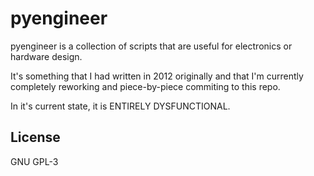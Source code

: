 # pyengineer
pyengineer is a collection of scripts that are useful for electronics or
hardware design.

It's something that I had written in 2012 originally and that I'm currently
completely reworking and piece-by-piece commiting to this repo.

In it's current state, it is ENTIRELY DYSFUNCTIONAL.

## License
GNU GPL-3
